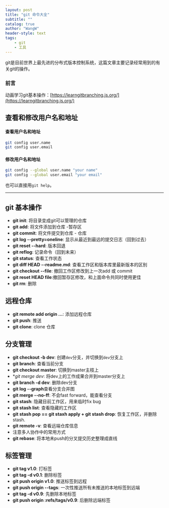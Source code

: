 ```yaml
---
layout: post
title: "git 命令大全"
subtitle: ""
catalog: true
author: "WangW"
header-style: text
tags: 
    - git
    - 工具
---
```


git是目前世界上最先进的分布式版本控制系统，这篇文章主要记录经常用到的有关git的操作。<!--break-->

### 前言
动画学习git基本操作：[https://learngitbranching.js.org/](https://learngitbranching.js.org/)

## 查看和修改用户名和地址

#### 查看用户名和地址

```bash
git config user.name
git config user.email
```

#### 修改用户名和地址

```bash
git config --global user.name "your name"
git config --global user.email "your email"
```

也可以直接用`git help`。

---
## git 基本操作
- **git init**: 将目录变成git可以管理的仓库
- **git add**: 将文件添加到仓库 -暂存区
- **git commit**: 将文件提交到仓库 - 仓库
- **git log --pretty=oneline**: 显示从最近到最远的提交日志（回到过去）
- **git reset --hard**: 版本回退
- **git reflog**: 记录命令（回到未来）
- **git status**: 查看工作状态
- **git diff HEAD --readme.md**: 查看工作区和版本库里最新版本的区别
- **git checkout --file**: 撤回工作区修改到上一次add 或 commit
- **git reset HEAD file**:撤回暂存区修改，和上面命令共同时使用更佳
- **git rm**: 删除

## 远程仓库
- **git remote add origin ...**: 添加远程仓库
- **git push**: 推送
- **git clone**: clone 仓库

## 分支管理
- **git checkout -b dev**: 创建``dev``分支，并切换到``dev``分支上
- **git branch**: 查看当前分支
- **git checkout master**: 切换到master主枝上
- **git merge dev*:  将dev上的工作成果合并到master分支上
- **git branch -d dev**: 删除dev分支
- **git log --graph**查看分支合并图
- **git merge --no-ff**: 不会fast forward，能查看分支
- **git stash**: 隐藏目前工作区，用来临时fix bug
- **git stash list**: 查看隐藏的工作区
- **git stash pop == git staxh apply + git stash drop**: 恢复工作区，并删除stash.
- **git remote -v**: 查看远端仓库信息
- 注意多人协作中的常用方式
- **git rebase**: 将本地未push的分叉提交历史整理成直线

## 标签管理
- **git tag v1.0**: 打标签
- **git tag -d v0.1**: 删除标签
- **git push origin v1.0**: 推送标签到远程
- **git push origin --tags**: 一次性推送所有未推送的本地标签到远端
- **git tag -d v0.9**: 先删除本地标签
- **git push origin :refs/tags/v0.9**: 后删除远端标签



